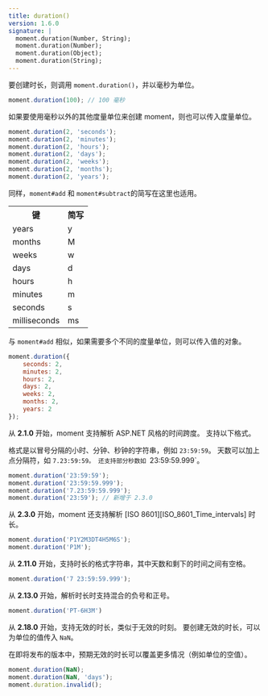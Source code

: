 ```yaml
---
title: duration()
version: 1.6.0
signature: |
  moment.duration(Number, String);
  moment.duration(Number);
  moment.duration(Object);
  moment.duration(String);
---
```


要创建时长，则调用 `moment.duration()`，并以毫秒为单位。

```javascript
moment.duration(100); // 100 毫秒
```

如果要使用毫秒以外的其他度量单位来创建 moment，则也可以传入度量单位。

```javascript
moment.duration(2, 'seconds');
moment.duration(2, 'minutes');
moment.duration(2, 'hours');
moment.duration(2, 'days');
moment.duration(2, 'weeks');
moment.duration(2, 'months');
moment.duration(2, 'years');
```

同样，`moment#add` 和 `moment#subtract`的简写在这里也适用。

<table class="table table-striped table-bordered">
  <tbody>
    <tr>
      <th>键</th>
      <th>简写</th>
    </tr>
    <tr>
      <td>years</td>
      <td>y</td>
    </tr>
    <tr>
      <td>months</td>
      <td>M</td>
    </tr>
    <tr>
      <td>weeks</td>
      <td>w</td>
    </tr>
    <tr>
      <td>days</td>
      <td>d</td>
    </tr>
    <tr>
      <td>hours</td>
      <td>h</td>
    </tr>
    <tr>
      <td>minutes</td>
      <td>m</td>
    </tr>
    <tr>
      <td>seconds</td>
      <td>s</td>
    </tr>
    <tr>
      <td>milliseconds</td>
      <td>ms</td>
    </tr>
  </tbody>
</table>

与 `moment#add` 相似，如果需要多个不同的度量单位，则可以传入值的对象。

```javascript
moment.duration({
    seconds: 2,
    minutes: 2,
    hours: 2,
    days: 2,
    weeks: 2,
    months: 2,
    years: 2
});
```

从 **2.1.0** 开始，moment 支持解析 ASP.NET 风格的时间跨度。
支持以下格式。

格式是以冒号分隔的小时、分钟、秒钟的字符串，例如 `23:59:59`。
天数可以加上点分隔符，如 `7.23:59:59。
还支持部分秒数如 `23:59:59.999`。

```javascript
moment.duration('23:59:59');
moment.duration('23:59:59.999');
moment.duration('7.23:59:59.999');
moment.duration('23:59'); // 新增于 2.3.0
```

从 **2.3.0** 开始，moment 还支持解析 [ISO 8601][ISO_8601_Time_intervals] 时长。

```javascript
moment.duration('P1Y2M3DT4H5M6S');
moment.duration('P1M');
```

从 **2.11.0** 开始，支持时长的格式字符串，其中天数和剩下的时间之间有空格。

```javascript
moment.duration('7 23:59:59.999');
```

从 **2.13.0** 开始，解析时长时支持混合的负号和正号。

```javascript
moment.duration('PT-6H3M')
```

从 **2.18.0** 开始，支持无效的时长，类似于无效的时刻。
要创建无效的时长，可以为单位的值传入 `NaN`。

在即将发布的版本中，预期无效的时长可以覆盖更多情况（例如单位的空值）。

```javascript
moment.duration(NaN);
moment.duration(NaN, 'days');
moment.duration.invalid();
```